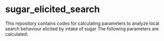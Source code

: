 # sugar_elicited_search
This repository contains codes for calculating parameters to analyze local search behaviour elicited by intake of sugar
The following parameters are calculated:


